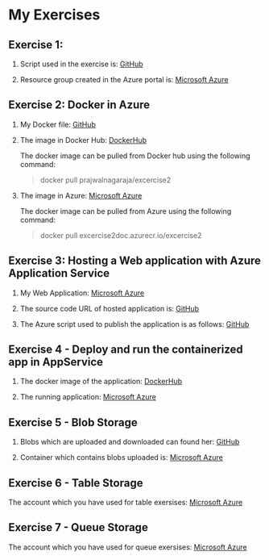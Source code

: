 # My Exercises

## Exercise 1: 
1. Script used in the exercise is: 
	[GitHub](https://github.com/UniversityOfAppliedSciencesFrankfurt/se-cloud-2019-2020/blob/Prajwal/My%20Work/Cloud%20Computing/Exercise1/Script.md)

2. Resource group created in the Azure portal is:
	[Microsoft Azure](https://portal.azure.com/?Microsoft_Azure_Education_correlationId=fe7f72fe-9420-4e47-8a70-6298a698c1d1#@stud.fra-uas.de/resource/subscriptions/d5f85c05-e4ce-40a4-bd2b-ccf7c68b77f9/resourceGroups/RG_REGISTRY234/overview)


## Exercise 2: Docker in Azure

1. My Docker file:
	[GitHub](https://github.com/UniversityOfAppliedSciencesFrankfurt/se-cloud-2019-2020/tree/Prajwal/My%20Work/Cloud%20Computing/Exercise2/Exercise2)

2. The image in Docker Hub:
	[DockerHub](https://hub.docker.com/repository/docker/prajwalnagaraja/excercise2)

	The docker image can be pulled from Docker hub using the following command:
	> docker pull prajwalnagaraja/excercise2

3. The image in Azure:
	[Microsoft Azure](https://portal.azure.com/?Microsoft_Azure_Education_correlationId=fe7f72fe-9420-4e47-8a70-6298a698c1d1#@stud.fra-uas.de/resource/subscriptions/d5f85c05-e4ce-40a4-bd2b-ccf7c68b77f9/resourceGroups/RG_REGISTRY234/providers/Microsoft.ContainerRegistry/registries/exercise2doc/overview)
  
	The docker image can be pulled from Azure using the following command: 
	> docker pull excercise2doc.azurecr.io/excercise2


## Exercise 3: Hosting a Web application with Azure Application Service

1. My Web Application:
	[Microsoft Azure](https://exercise320200702130223.azurewebsites.net)

2. The source code URL of hosted application is:
	[GitHub](https://github.com/UniversityOfAppliedSciencesFrankfurt/se-cloud-2019-2020/tree/Prajwal/My%20Work/Cloud%20Computing/Exercise3/Exercise3)

3. The Azure script used to publish the application is as follows:
	[GitHub](https://github.com/UniversityOfAppliedSciencesFrankfurt/se-cloud-2019-2020/blob/Prajwal/My%20Work/Cloud%20Computing/Exercise3/az%20script.md)


## Exercise 4 - Deploy and run the containerized app in AppService

1. The docker image of the application:
	[DockerHub](https://hub.docker.com/repository/docker/prajwalnagaraja/excercise4)	

2. The running application:
	[Microsoft Azure](https://containerisedwebapp.azurewebsites.net)
	

## Exercise 5 - Blob Storage

1. Blobs which are uploaded and downloaded can found her:
	[GitHub](https://github.com/UniversityOfAppliedSciencesFrankfurt/se-cloud-2019-2020/tree/Prajwal/My%20Work/Cloud%20Computing/Exercise5/data)
	
2. Container which contains blobs uploaded is:
	[Microsoft Azure](https://portal.azure.com/?Microsoft_Azure_Education_correlationId=fe7f72fe-9420-4e47-8a70-6298a698c1d1#@stud.fra-uas.de/resource/subscriptions/d5f85c05-e4ce-40a4-bd2b-ccf7c68b77f9/resourceGroups/BlobStorage/providers/Microsoft.Storage/storageAccounts/exercise5blob/containersList)

## Exercise 6 - Table Storage

The account which you have used for table exersises:
[Microsoft Azure](https://portal.azure.com/?Microsoft_Azure_Education_correlationId=fe7f72fe-9420-4e47-8a70-6298a698c1d1#@stud.fra-uas.de/resource/subscriptions/d5f85c05-e4ce-40a4-bd2b-ccf7c68b77f9/resourceGroups/task6/providers/Microsoft.DocumentDb/databaseAccounts/cosmostask6/dataExplorer)
## Exercise 7 - Queue Storage

The account which you have used for queue exersises:
[Microsoft Azure](https://portal.azure.com/?Microsoft_Azure_Education_correlationId=fe7f72fe-9420-4e47-8a70-6298a698c1d1#@stud.fra-uas.de/resource/subscriptions/d5f85c05-e4ce-40a4-bd2b-ccf7c68b77f9/resourceGroups/queuestorage/providers/Microsoft.Storage/storageAccounts/task7/queueList)
